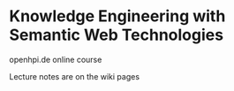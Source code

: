 Knowledge Engineering with Semantic Web Technologies
====================================================

openhpi.de online course

Lecture notes are on the wiki pages
